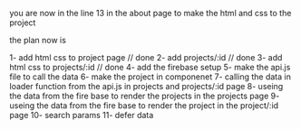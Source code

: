 
you are now in the line 13 in the about page
to make the html and css to the project


the plan now is

1- add html css to project page // done
2- add projects/:id // done
3- add html css to projects/:id // done
4- add the firebase setup
5- make the api.js file to call the data
6- make the project in componenet
7- calling the data in loader function from the api.js in projects and projects/:id page
8- useing the data from the fire base to render the projects in the projects page
9- useing the data from the fire base to render the project in the project/:id page
10- search params
11- defer data